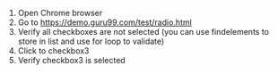 1.  Open Chrome browser
2. Go to https://demo.guru99.com/test/radio.html
3. Verify all checkboxes are not selected (you can use findelements to store in list and use for loop to validate)
4. Click to checkbox3
5. Verify checkbox3 is selected